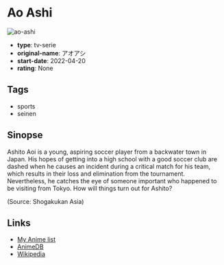 # Ao Ashi

![ao-ashi](https://cdn.myanimelist.net/images/anime/1709/115184.jpg)

-   **type**: tv-serie
-   **original-name**: アオアシ
-   **start-date**: 2022-04-20
-   **rating**: None

## Tags

-   sports
-   seinen

## Sinopse

Ashito Aoi is a young, aspiring soccer player from a backwater town in Japan. His hopes of getting into a high school with a good soccer club are dashed when he causes an incident during a critical match for his team, which results in their loss and elimination from the tournament. Nevertheless, he catches the eye of someone important who happened to be visiting from Tokyo. How will things turn out for Ashito?

(Source: Shogakukan Asia)

## Links

-   [My Anime list](https://myanimelist.net/anime/49052/Ao_Ashi)
-   [AnimeDB](http://anidb.info/perl-bin/animedb.pl?show=anime&aid=16358)
-   [Wikipedia](https://en.wikipedia.org/wiki/Aoashi#Anime)
